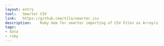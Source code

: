```yaml
---
layout: entry
tool:	Smarter CSV
link:	https://github.com/tilo/smarter_csv
description:	Ruby Gem for smarter importing of CSV Files as Array(s) of Hashes, with optional features for processing large files in parallel, embedded comments, unusual field- and record-separators, flexible mapping of CSV-headers to Hash-keys
tags:
- data
- ruby
---
```

